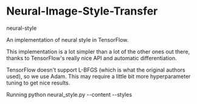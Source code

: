 # Neural-Image-Style-Transfer

neural-style

An implementation of neural style in TensorFlow.

This implementation is a lot simpler than a lot of the other ones out there, thanks to TensorFlow's really nice API and automatic differentiation.

TensorFlow doesn't support L-BFGS (which is what the original authors used), so we use Adam. This may require a little bit more hyperparameter tuning to get nice results.


Running
python neural_style.py --content <content file> --styles <style file> --output <output file>

Run python neural_style.py --help to see a list of all options.

If you are running this project on Floydhub you can use the following syntax (this pulls in the pre-trained VGG network automatically):

floyd run --gpu --env tensorflow-1.3 --data floydhub/datasets/imagenet-vgg-verydeep-19/3:vgg "python neural_style.py --network /vgg/imagenet-vgg-verydeep-19.mat --content <content file> --styles <style file> --output <output file>"

Use --checkpoint-output and --checkpoint-iterations to save checkpoint images.

Use --iterations to change the number of iterations (default 1000). For a 512×512 pixel content file, 1000 iterations take 60 seconds on a GTX 1080 Ti, 90 seconds on a Maxwell Titan X, or 60 minutes on an Intel Core i7-5930K. Using a GPU is highly recommended due to the huge speedup.


Requirements
Data Files
Pre-trained VGG network (MD5 106118b7cf60435e6d8e04f6a6dc3657) - put it in the top level of this repository, or specify its location using the --network option.
Dependencies
You can install Python dependencies using pip install -r requirements.txt, and it should just work. If you want to install the packages manually, here's a list:

TensorFlow
NumPy
SciPy
Pillow


Citation
If you use this implementation in your work, please cite the following:

@misc{athalye2015neuralstyle,
  author = {Anish Athalye},
  title = {Neural Style},
  year = {2015},
  howpublished = {\url{https://github.com/anishathalye/neural-style}},
  note = {commit xxxxxxx}
}
License
Copyright (c) 2015-2019 Anish Athalye. Released under GPLv3. See LICENSE.txt for details.
